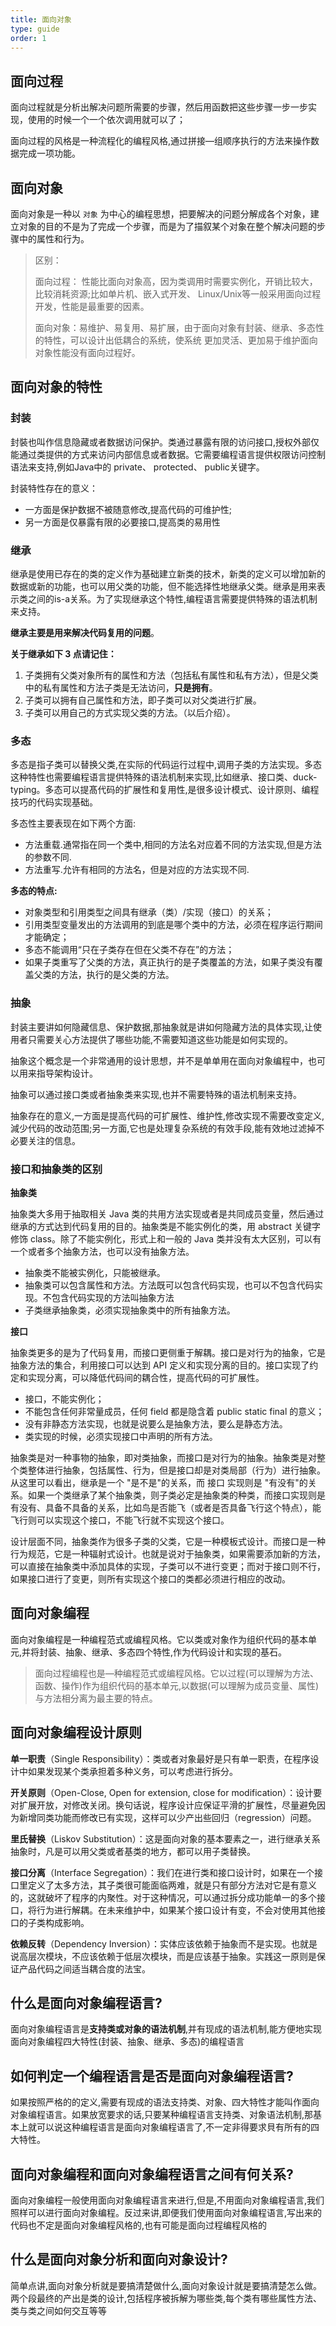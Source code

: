 ```yaml
---
title: 面向对象
type: guide
order: 1
---
```


## 面向过程

面向过程就是分析出解决问题所需要的步骤，然后用函数把这些步骤一步一步实现，使用的时候一个一个依次调用就可以了；

面向过程的风格是一种流程化的编程风格,通过拼接—组顺序执行的方法来操作数据完成一项功能。

## 面向对象

面向对象是一种以 `对象` 为中心的编程思想，把要解决的问题分解成各个对象，建立对象的目的不是为了完成一个步骤，而是为了描叙某个对象在整个解决问题的步骤中的属性和行为。

> 区别：
> 
> 面向过程： 性能比面向对象高，因为类调用时需要实例化，开销比较大，比较消耗资源;比如单片机、嵌入式开发、 Linux/Unix等一般采用面向过程开发，性能是最重要的因素。
> 
> 面向对象：易维护、易复用、易扩展，由于面向对象有封装、继承、多态性的特性，可以设计出低耦合的系统，使系统 更加灵活、更加易于维护面向对象性能没有面向过程好。

## 面向对象的特性

### 封装

封裝也叫作信息隐藏或者数据访问保护。类通过暴露有限的访问接口,授权外部仅能通过类提供的方式来访问内部信息或者数据。它需要编程语言提供权限访问控制语法来支持,例如Java中的 private、 protected、 public关键字。

封装特性存在的意义：

- 一方面是保护数据不被随意修改,提高代码的可维护性; 
- 另一方面是仅暴露有限的必要接口,提高类的易用性

### 继承

 继承是使用已存在的类的定义作为基础建立新类的技术，新类的定义可以增加新的数据或新的功能，也可以用父类的功能，但不能选择性地继承父类。继承是用来表示类之间的is-a关系。为了实现继承这个特性,编程语言需要提供特殊的语法机制来攴持。

**继承主要是用来解决代码复用的问题**。

**关于继承如下 3 点请记住：**

1. 子类拥有父类对象所有的属性和方法（包括私有属性和私有方法），但是父类中的私有属性和方法子类是无法访问，**只是拥有**。
2. 子类可以拥有自己属性和方法，即子类可以对父类进行扩展。
3. 子类可以用自己的方式实现父类的方法。（以后介绍）。

### 多态

多态是指子类可以替换父类,在实际的代码运行过程中,调用子类的方法实现。多态这种特性也需要编程语言提供特殊的语法机制来实现,比如继承、接口类、duck- typing。多态可以提髙代码的扩展性和复用性,是很多设计模式、设计原则、编程技巧的代码实现基础。

多态性主要表现在如下两个方面:

- 方法重载.通常指在同一个类中,相同的方法名对应着不同的方法实现,但是方法的参数不同.
- 方法重写.允许有相同的方法名，但是对应的方法实现不同.

**多态的特点:** 

- 对象类型和引用类型之间具有继承（类）/实现（接口）的关系；
- 引用类型变量发出的方法调用的到底是哪个类中的方法，必须在程序运行期间才能确定；
- 多态不能调用“只在子类存在但在父类不存在”的方法；
- 如果子类重写了父类的方法，真正执行的是子类覆盖的方法，如果子类没有覆盖父类的方法，执行的是父类的方法。

### 抽象

封装主要讲如何隐藏信息、保护数据,那抽象就是讲如何隐藏方法的具体实现,让使用者只需要关心方法提供了哪些功能,不需要知道这些功能是如何实现的。

抽象这个概念是一个非常通用的设计思想，并不是单单用在面向对象编程中，也可以用来指导架构设计。

抽象可以通过接口类或者抽象类来实现,也并不需要特殊的语法机制来支持。

抽象存在的意义,一方面是提高代码的可扩展性、维护性,修改实现不需要改变定义,減少代码的改动范围;另一方面,它也是处理复杂系统的有效手段,能有效地过滤掉不必要关注的信息。

### 接口和抽象类的区别

**抽象类**

抽象类大多用于抽取相关 Java 类的共用方法实现或者是共同成员变量，然后通过继承的方式达到代码复用的目的。抽象类是不能实例化的类，用 abstract 关键字修饰 class。除了不能实例化，形式上和一般的 Java 类并没有太大区别，可以有一个或者多个抽象方法，也可以没有抽象方法。

- 抽象类不能被实例化，只能被继承。
- 抽象类可以包含属性和方法。方法既可以包含代码实现，也可以不包含代码实现。不包含代码实现的方法叫抽象方法
- 子类继承抽象类，必须实现抽象类中的所有抽象方法。

**接口**

抽象类更多的是为了代码复用，而接口更侧重于解耦。接口是对行为的抽象，它是抽象方法的集合，利用接口可以达到 API 定义和实现分离的目的。接口实现了约定和实现分离，可以降低代码间的耦合性，提高代码的可扩展性。

- 接口，不能实例化；
- 不能包含任何非常量成员，任何 field 都是隐含着 public static final 的意义；
- 没有非静态方法实现，也就是说要么是抽象方法，要么是静态方法。
- 类实现的时候，必须实现接口中声明的所有方法。

抽象类是对一种事物的抽象，即对类抽象，而接口是对行为的抽象。抽象类是对整个类整体进行抽象，包括属性、行为，但是接口却是对类局部（行为）进行抽象。从这里可以看出，继承是一个 "是不是"的关系，而 接口 实现则是 "有没有"的关系。如果一个类继承了某个抽象类，则子类必定是抽象类的种类，而接口实现则是有没有、具备不具备的关系，比如鸟是否能飞（或者是否具备飞行这个特点），能飞行则可以实现这个接口，不能飞行就不实现这个接口。

设计层面不同，抽象类作为很多子类的父类，它是一种模板式设计。而接口是一种行为规范，它是一种辐射式设计。也就是说对于抽象类，如果需要添加新的方法，可以直接在抽象类中添加具体的实现，子类可以不进行变更；而对于接口则不行，如果接口进行了变更，则所有实现这个接口的类都必须进行相应的改动。

## 面向对象编程

面向对象编程是一种编程范式或编程风格。它以类或对象作为组织代码的基本单元,并将封装、抽象、继承、多态四个特性,作为代码设计和实现的基石。

>  面向过程编程也是—种编程范式或编程风格。它以过程(可以理解为方法、函数、操作)作为组织代码的基本单元,以数据(可以理解为成员变量、属性)与方法相分离为最主要的特点。

## 面向对象编程设计原则

**单一职责**（Single Responsibility）：类或者对象最好是只有单一职责，在程序设计中如果发现某个类承担着多种义务，可以考虑进行拆分。

**开关原则**（Open-Close, Open for extension, close for modification）：设计要对扩展开放，对修改关闭。换句话说，程序设计应保证平滑的扩展性，尽量避免因为新增同类功能而修改已有实现，这样可以少产出些回归（regression）问题。

**里氏替换**（Liskov Substitution）：这是面向对象的基本要素之一，进行继承关系抽象时，凡是可以用父类或者基类的地方，都可以用子类替换。

**接口分离**（Interface Segregation）：我们在进行类和接口设计时，如果在一个接口里定义了太多方法，其子类很可能面临两难，就是只有部分方法对它是有意义的，这就破坏了程序的内聚性。对于这种情况，可以通过拆分成功能单一的多个接口，将行为进行解耦。在未来维护中，如果某个接口设计有变，不会对使用其他接口的子类构成影响。

**依赖反转**（Dependency Inversion）：实体应该依赖于抽象而不是实现。也就是说高层次模块，不应该依赖于低层次模块，而是应该基于抽象。实践这一原则是保证产品代码之间适当耦合度的法宝。

## 什么是面向对象编程语言?

面向对象编程语言是**支持类或对象的语法机制**,并有现成的语法机制,能方便地实现面向对象编程四大特性(封装、抽象、继承、多态)的编程语言

## 如何判定一个编程语言是否是面向对象编程语言?

如果按照严格的的定义,需要有现成的语法支持类、对象、四大特性才能叫作面向对象编程语言。如果放宽要求的话,只要某种编程语言支持类、对象语法机制,那基本上就可以说这种编程语言是面向对象编程语言了,不一定非得要求貝有所有的四大特性。

## 面向对象编程和面向对象编程语言之间有何关系?

面向对象编程一般使用面向对象编程语言来进行,但是,不用面向对象编程语言,我们照样可以进行面向对象编程。反过来讲,即便我们使用面向对象编程语言,写出来的代码也不定是面向对象编程风格的,也有可能是面向过程编程风格的

## 什么是面向对象分析和面向对象设计?

简单点讲,面向对象分析就是要搞清楚做什么,面向对象设计就是要搞清楚怎么做。两个段最终的产出是类的设计,包括程序被拆解为哪些类,每个类有哪些属性方法、类与类之间如何交互等等

















